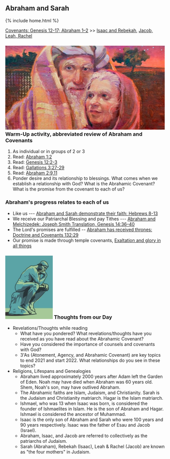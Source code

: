## Abraham and Sarah

{% include home.html %}

[Covenants: Genesis 12-17; Abraham 1–2](https://www.churchofjesuschrist.org/study/manual/come-follow-me-for-sunday-school-old-testament-2022/07?lang=eng) >> <a href="/docs/otlessons/isaac_rebekah">Isaac and Rebekah</a>, <a href="/docs/otlessons/jacob_leah_rachel">Jacob, Leah, Rachel</a>


### ![abraham](/docs/assets/images/abraham_sarah.jpeg) Warm-Up activity, abbreviated review of Abraham and Covenants
1. As individual or in groups of 2 or 3
2. Read: [Abraham 1:2](https://abn.churchofjesuschrist.org/study/scriptures/pgp/abr/1.2?lang=eng)
3. Read: [Genesis 12:2-3](https://abn.churchofjesuschrist.org/study/scriptures/ot/gen/12.2-3?lang=eng)
4. Read: [Gallations 3:27-29](https://abn.churchofjesuschrist.org/study/scriptures/nt/gal/3.27-29?lang=eng)
5. Read: [Abraham 2:9,11](https://abn.churchofjesuschrist.org/study/scriptures/pgp/abr/2.9-11?lang=eng)
6. Ponder desire and its relationship to blessings. What comes when we establish a relationship with God?  What is the Abrahamic Covenant?  What is the promise from the covenant to each of us?

###  Abraham's progress relates to each of us
* Like us --- [Abraham and Sarah demonstrate their faith: Hebrews 8-13](https://www.churchofjesuschrist.org/study/scriptures/nt/heb/11.8-13?lang=eng#p8)
* We receive our Patriarchal Blessing and pay Tithes --- [Abraham and Melchizedek: Joseph Smith Translation, Genesis 14:36–40](https://www.churchofjesuschrist.org/study/scriptures/jst/jst-gen/14.36-40?lang=eng#p36)
* The Lord's promises are fulfilled  -- [Abraham has received thrones: Doctrine and Covenants 132:29](https://www.churchofjesuschrist.org/study/scriptures/dc-testament/dc/132.29?lang=eng#p29)
* Our promise is made through temple covenants, [Exaltation and glory in all things](https://www.churchofjesuschrist.org/study/scriptures/dc-testament/dc/132.19?lang=eng#p19)

### <img src="/docs/assets/images/thinking.png" height="200" alt=""> Thoughts from our Day
* Revelations/Thoughts while reading
    * What have you pondered?  What revelations/thoughts have you received as you have read about the Abrahamic Covenant?
    * Have you considered the importance of counsels and covenants with God?
    * 3'As (Atonement, Agency, and Abrahamic Covenant) are key topics to end 2021 and start 2022.  What relationships do you see in these topics?
* Religions, Lifespans and Genealogies
    * Abraham lived approximately 2000 years after Adam left the Garden of Eden.  Noah may have died when Abraham was 60 years old. Shem, Noah's son, may have outlived Abraham.
    * The Abrahamic faiths are Islam, Judaism, and Christianity.  Sarah is the Judaism and Christianity matriarch.  Hagar is the Islam matriarch.
    * Ishmael, who was 13 when Isaac was born, is considered the founder of Ishmaelites in Islam.  He is the son of Abraham and Hagar. Ishmael is considered the ancestor of Muhammad.
    * Isaac is the only son of Abraham and Sarah who were 100 years and 90 years respectively.   Isaac was the father of Esau and Jacob (Israel).  
    * Abraham, Isaac, and Jacob are referred to collectively as the patriarchs of Judaism.
    * Sarah (Abraham), Rebekah (Isaac), Leah & Rachel (Jacob) are known as "the four mothers" in Judaism.
